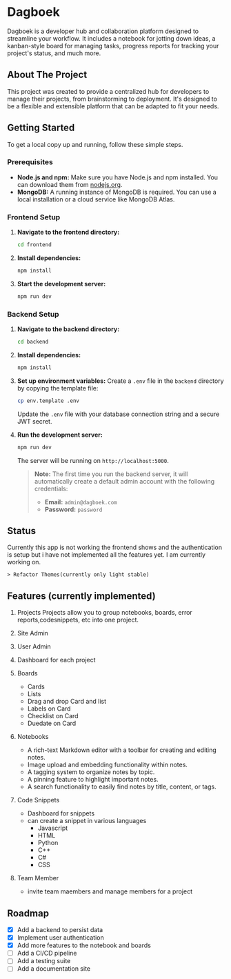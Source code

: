 # Dagboek

Dagboek is a developer hub and collaboration platform designed to streamline your workflow. It includes a notebook for jotting down ideas, a kanban-style board for managing tasks, progress reports for tracking your project's status, and much more.

## About The Project

This project was created to provide a centralized hub for developers to manage their projects, from brainstorming to deployment. It's designed to be a flexible and extensible platform that can be adapted to fit your needs.

## Getting Started

To get a local copy up and running, follow these simple steps.

### Prerequisites

*   **Node.js and npm:** Make sure you have Node.js and npm installed. You can download them from [nodejs.org](https://nodejs.org/).
*   **MongoDB:** A running instance of MongoDB is required. You can use a local installation or a cloud service like MongoDB Atlas.

### Frontend Setup

1.  **Navigate to the frontend directory:**
    ```sh
    cd frontend
    ```
2.  **Install dependencies:**
    ```sh
    npm install
    ```
3.  **Start the development server:**
    ```sh
    npm run dev
    ```

### Backend Setup

1.  **Navigate to the backend directory:**
    ```sh
    cd backend
    ```
2.  **Install dependencies:**
    ```sh
    npm install
    ```
3.  **Set up environment variables:**
    Create a `.env` file in the `backend` directory by copying the template file:
    ```sh
    cp env.template .env
    ```
    Update the `.env` file with your database connection string and a secure JWT secret.

4.  **Run the development server:**
    ```sh
    npm run dev
    ```
    The server will be running on `http://localhost:5000`.

    > **Note:** The first time you run the backend server, it will automatically create a default admin account with the following credentials:
    > - **Email:** `admin@dagboek.com`
    > - **Password:** `password`

## Status

Currently this app is not working the frontend shows and the authentication is setup but i have not implemented all the features yet.
I am currently working on.

    > Refactor Themes(currently only light stable)
    
    
    
## Features (currently implemented)
1. Projects
    Projects allow you to group notebooks, boards, error reports,codesnippets, etc into one project.
2. Site Admin
3. User Admin
4. Dashboard for each project
6. Boards
    - Cards
    - Lists
    - Drag and drop Card and list
    - Labels on Card
    - Checklist on Card
    - Duedate on Card
   
7. Notebooks
   - A rich-text Markdown editor with a toolbar for creating and editing notes.
   - Image upload and embedding functionality within notes.
   - A tagging system to organize notes by topic.
   - A pinning feature to highlight important notes.
   - A search functionality to easily find notes by title, content, or tags.
8. Code Snippets
   - Dashboard for snippets
   - can create a snippet in various languages
        - Javascript
        - HTML
        - Python
        - C++
        - C#
        - CSS
9. Team Member
    - invite team maembers and manage members for a project
          
     
## Roadmap

- [x] Add a backend to persist data
- [x] Implement user authentication
- [x] Add more features to the notebook and boards
- [ ] Add a CI/CD pipeline
- [ ] Add a testing suite
- [ ] Add a documentation site
